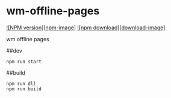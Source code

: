 # wm-offline-pages

[![NPM version][npm-image]][npm-url]
[![npm download][download-image]][download-url]

[npm-url]: http://npmjs.org/package/wm-offline
[download-url]: http://npmjs.org/package/wm-offline

wm offline pages

##dev
```
npm run start
```

##build
```
npm run dll
npm run build
```
